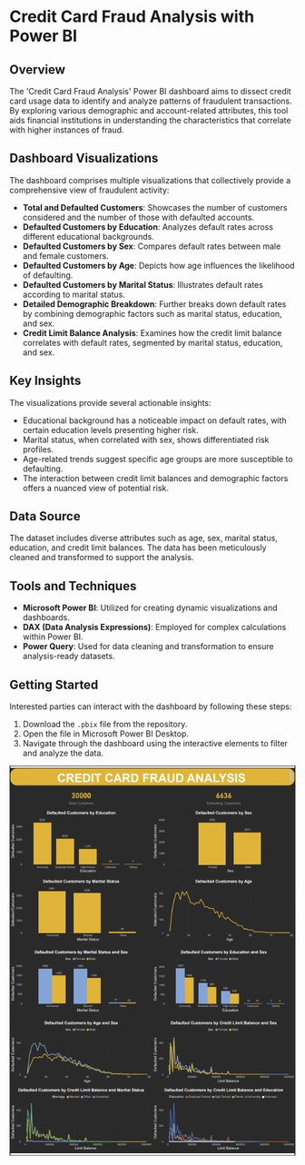# Credit Card Fraud Analysis with Power BI

## Overview

The 'Credit Card Fraud Analysis' Power BI dashboard aims to dissect credit card usage data to identify and analyze patterns of fraudulent transactions. By exploring various demographic and account-related attributes, this tool aids financial institutions in understanding the characteristics that correlate with higher instances of fraud.

## Dashboard Visualizations

The dashboard comprises multiple visualizations that collectively provide a comprehensive view of fraudulent activity:

- **Total and Defaulted Customers**: Showcases the number of customers considered and the number of those with defaulted accounts.
- **Defaulted Customers by Education**: Analyzes default rates across different educational backgrounds.
- **Defaulted Customers by Sex**: Compares default rates between male and female customers.
- **Defaulted Customers by Age**: Depicts how age influences the likelihood of defaulting.
- **Defaulted Customers by Marital Status**: Illustrates default rates according to marital status.
- **Detailed Demographic Breakdown**: Further breaks down default rates by combining demographic factors such as marital status, education, and sex.
- **Credit Limit Balance Analysis**: Examines how the credit limit balance correlates with default rates, segmented by marital status, education, and sex.

## Key Insights

The visualizations provide several actionable insights:
- Educational background has a noticeable impact on default rates, with certain education levels presenting higher risk.
- Marital status, when correlated with sex, shows differentiated risk profiles.
- Age-related trends suggest specific age groups are more susceptible to defaulting.
- The interaction between credit limit balances and demographic factors offers a nuanced view of potential risk.

## Data Source

The dataset includes diverse attributes such as age, sex, marital status, education, and credit limit balances. The data has been meticulously cleaned and transformed to support the analysis.

## Tools and Techniques

- **Microsoft Power BI**: Utilized for creating dynamic visualizations and dashboards.
- **DAX (Data Analysis Expressions)**: Employed for complex calculations within Power BI.
- **Power Query**: Used for data cleaning and transformation to ensure analysis-ready datasets.

## Getting Started

Interested parties can interact with the dashboard by following these steps:
1. Download the `.pbix` file from the repository.
2. Open the file in Microsoft Power BI Desktop.
3. Navigate through the dashboard using the interactive elements to filter and analyze the data.



![Alt Text](https://github.com/smitkevadiya50/Credit-card-Fraud-Analysis-Using-PowerBI/blob/main/Credit%20card%20Fraud%20Analysis.png)
